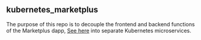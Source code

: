 ## kubernetes_marketplus
The purpose of this repo is to decouple the frontend and backend functions of the Marketplus dapp, [See here](https://github.com/snpsuen/Marketplus) into separate Kubernetes microservices.
